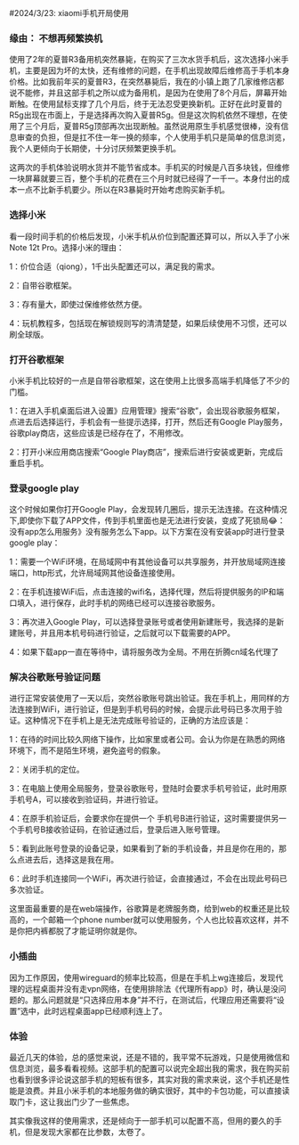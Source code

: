 #2024/3/23: xiaomi手机开局使用

### 缘由： 不想再频繁换机

使用了2年的夏普R3备用机突然暴毙，在购买了三次水货手机后，这次选择小米手机，主要是因为坏的太快，还有维修的问题，在手机出现故障后维修高于手机本身价格。比如我前年买的夏普R3，在突然暴毙后，我在的小镇上跑了几家维修店都说不能修，并且这部手机之所以成为备用机，是因为在使用了8个月后，屏幕开始断触。在使用鼠标支撑了几个月后，终于无法忍受更换新机。正好在此时夏普的R5g出现在市面上，于是选择再次购入夏普R5g。但是这次购机依然不理想，在使用了三个月后，夏普R5g顶部再次出现断触。虽然说用原生手机感觉很棒，没有信息审查的负担，但是扛不住一年一换的频率，个人使用手机只是简单的信息浏览，我个人更倾向于长期使，十分讨厌频繁更换手机。

   这两次的手机体验说明水货并不能节省成本。手机买的时候是八百多块钱，但维修一块屏幕就要三百，整个手机的花费在三个月时就已经得了一千一。本身付出的成本一点不比新手机要少。所以在R3暴毙时开始考虑购买新手机。

### 选择小米

看一段时间手机的价格后发现，小米手机从价位到配置还算可以，所以入手了小米Note 12t Pro。选择小米的理由：

1：价位合适（qiong），1千出头配置还可以，满足我的需求。

2：自带谷歌框架。

3：存有量大，即使过保维修依然方便。

4：玩机教程多，包括现在解锁规则写的清清楚楚，如果后续使用不习惯，还可以刷全球版。

### 打开谷歌框架

小米手机比较好的一点是自带谷歌框架，这在使用上比很多高端手机降低了不少的门槛。

1：在进入手机桌面后进入设置》应用管理》搜索“谷歌”，会出现谷歌服务框架，点进去后选择运行，手机会有一些提示选择，打开，然后还有Google Play服务，谷歌play商店，这些应该是已经存在了，不用修改。

2：打开小米应用商店搜索“Google Play商店”，搜索后进行安装或更新，完成后重启手机。

### 登录google play

这个时候如果你打开Google Play，会发现转几圈后，提示无法连接。在这种情况下,即使你下载了APP文件，传到手机里面也是无法进行安装，变成了死锁局😂：没有app怎么用服务》没有服务怎么下app。以下方案在没有安装app时进行登录google play：

1：需要一个WiFi环境，在局域网中有其他设备可以共享服务，并开放局域网连接端口，http形式，允许局域网其他设备连接使用。

2：在手机连接WiFi后，点击连接的wifi名，选择代理，然后将提供服务的IP和端口填入，进行保存，此时手机的网络已经可以连接谷歌服务。

3：再次进入Google Play，可以选择登录账号或者使用新建账号，我选择的是新建账号，并且用本机号码进行验证，之后就可以下载需要的APP。

4：如果下载app一直在等待中，请将服务改为全局。不用在折腾cn域名代理了

### 解决谷歌账号验证问题

进行正常安装使用了一天以后，突然谷歌账号跳出验证。我在手机上，用同样的方法连接到WiFi，进行验证，但是到手机号码的时候，会提示此号码已多次用于验证。这种情况下在手机上是无法完成账号验证的，正确的方法应该是：

1：在待的时间比较久网络下操作，比如家里或者公司。会认为你是在熟悉的网络环境下，而不是陌生环境，避免盗号的假象。

2：关闭手机的定位。

3：在电脑上使用全局服务，登录谷歌账号，登陆时会要求手机号验证，此时用原手机号A，可以接收到验证码，并进行验证。

4：在原手机验证后，会要求你在提供一个 手机号B进行验证，这时需要提供另一个手机号B接收验证码，在验证通过后，登录后进入账号管理。

5：看到此账号登录的设备记录，如果看到了新的手机设备，并且是你在用的，那么点进去后，选择这是我在用。

6：此时手机连接同一个WiFi，再次进行验证，会直接通过，不会在出现此号码已多次验证。

这里面最重要的是在web端操作，谷歌算是老牌服务商，给到web的权重还是比较高的，一个邮箱一个phone number就可以使用服务，个人也比较喜欢这样，并不是你把内裤都脱了才能证明你就是你。



### 小插曲

因为工作原因，使用wireguard的频率比较高，但是在手机上wg连接后，发现代理的远程桌面并没有走vpn网络，在使用排除法《代理所有app》时，确认是没问题的。那么问题就是“只选择应用本身”并不行，在测试后，代理应用还需要将“设置”选中，此时远程桌面app已经顺利连上了。



### 体验

最近几天的体验，总的感觉来说，还是不错的，我平常不玩游戏，只是使用微信和信息浏览，最多看看视频。这部手机的配置可以说完全超出我的需求，我在购买前也看到很多评论说这部手机的短板有很多，其实对我的需求来说，这个手机还是性能是浪费。并且小米手机的本地服务做的确实很好，其中的卡包功能，可以直接读取门卡，这让我出门少了一些焦虑。



其实像我这样的使用需求，还是倾向于一部手机可以配置不高，但用的要久的手机，但是发现大家都在比参数，太卷了。
